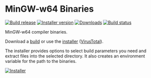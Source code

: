 # MinGW-w64 Binaries

[![Build release](https://img.shields.io/github/v/release/niXman/mingw-builds-binaries?color=green)](https://github.com/niXman/mingw-builds-binaries/releases/latest)
[![Installer version](https://img.shields.io/badge/installer_version-v1.0-green)](https://github.com/KaioHSG/mingw-w64-binaries/tree/installer)
[![Downloads](https://img.shields.io/github/downloads/niXman/mingw-builds-binaries/total)](https://github.com/niXman/mingw-builds-binaries/releases)
[![Build status](https://github.com/niXman/mingw-builds-binaries/actions/workflows/build.yml/badge.svg)](https://github.com/niXman/mingw-builds-binaries/actions/workflows/build.yml)

MinGW-w64 compiler binaries.

Download a [build](https://github.com/niXman/mingw-builds-binaries/releases/latest) or use the [installer](https://github.com/KaioHSG/mingw-w64-binaries/archive/refs/heads/installer.zip) ([VirusTotal](https://www.virustotal.com/gui/search/https%253A%252F%252Fgithub.com%252FKaioHSG%252Fmingw-w64-binaries%252Farchive%252Frefs%252Fheads%252Finstaller.zip)).

The installer provides options to select build parameters you need and extract files into the selected directory. It also creates an environment variable for the path to the binaries.

[![Installer](https://github.com/user-attachments/assets/dcf9ed40-94f5-4fe7-a74e-f16c040f153b)](#)
